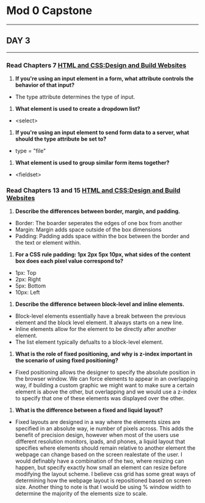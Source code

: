 # Mod 0 Capstone
***
## DAY 3
---

### Read Chapters 7 [HTML and CSS:Design and Build Websites](http://www.amazon.com/HTML-CSS-Design-Build-Websites/dp/1118008189/ref=sr_1_3?ie=UTF8&qid=1459879147&sr=8-3&keywords=duckett)


1. **If you're using an input element in a form, what attribute controls the behavior of that input?**
 * The type attribute determines the type of input.
1. **What element is used to create a dropdown list?**
 * \<select\>
1. **If you're using an input element to send form data to a server, what should the type attribute be set to?**
 * type = "file"
1. **What element is used to group similar form items together?**
 * \<fieldset\>



### Read Chapters 13 and 15 [HTML and CSS:Design and Build Websites](http://www.amazon.com/HTML-CSS-Design-Build-Websites/dp/1118008189/ref=sr_1_3?ie=UTF8&qid=1459879147&sr=8-3&keywords=duckett)

1. **Describe the differences between border, margin, and padding.**
 * Border: The boarder seperates the edges of one box from another
 * Margin: Margin adds space outside of the box dimensions
 * Padding: Padding adds space within the box between the border and the text or element within.
1. **For a CSS rule padding: 1px 2px 5px 10px, what sides of the content box does each pixel value correspond to?**
 * 1px: Top
 * 2px: Right
 * 5px: Bottom
 * 10px: Left
1. **Describe the difference between block-level and inline elements.**
 * Block-level elements essentially have a break between the previous element and the block level element. It always starts on a new line.
 * Inline elements allow for the element to be directly after another element.
  * The list element typically defualts to a block-level element.
1. **What is the role of fixed positioning, and why is z-index important in the scenario of using fixed positioning?**
 * Fixed positioning allows the designer to specify the absolute position in the browser window. We can force elements to appear in an overlapping way, if building a custom graphic we might want to make sure a certain element is above the other, but overlapping and we would use a z-index to specify that one of these elements was displayed over the other.
1. **What is the difference between a fixed and liquid layout?**
 * Fixed layouts are designed in a way where the elements sizes are specified in an absolute way, ie number of pixels across. This adds the benefit of precision design, however when most of the users use different resolution monitors, ipads, and phones, a liquid layout that specifies where elements should remain relative to another element the webpage can change based on the screen realestate of the user. I would definably have a combination of the two, where resizing can happen, but specify exactly how small an element can resize before modifying the layout scheme. I believe css grid has some great ways of determining how the webpage layout is repositioned based on screen size. Another thing to note is that I would be using % window width to determine the majority of the elements size to scale.
